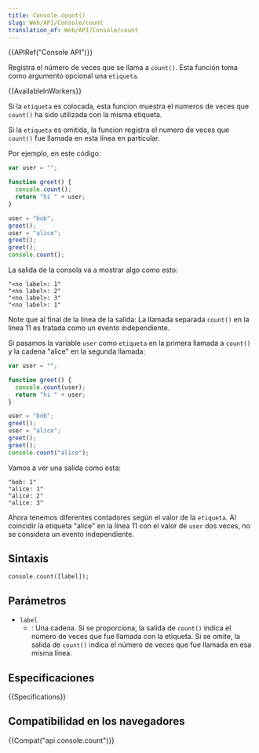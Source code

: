 ```yaml
---
title: Console.count()
slug: Web/API/Console/count
translation_of: Web/API/Console/count
---
```


{{APIRef("Console API")}}

Registra el número de veces que se llama a `count()`. Esta función toma como argumento opcional una `etiqueta`.

{{AvailableInWorkers}}

Si la `etiqueta` es colocada, esta funcion muestra el numeros de veces que `count()` ha sido utilizada con la misma etiqueta.

Si la `etiqueta` es omitida, la funcion registra el numero de veces que `count()` fue llamada en esta línea en particular.

Por ejemplo, en este código:

```js
var user = "";

function greet() {
  console.count();
  return "hi " + user;
}

user = "bob";
greet();
user = "alice";
greet();
greet();
console.count();
```

La salida de la consola va a mostrar algo como esto:

```
"<no label>: 1"
"<no label>: 2"
"<no label>: 3"
"<no label>: 1"
```

Note que al final de la linea de la salida: La llamada separada `count()` en la linea 11 es tratada como un evento independiente.

Si pasamos la variable `user` como `etiqueta` en la primera llamada a `count()` y la cadena "alice" en la segunda llamada:

```js
var user = "";

function greet() {
  console.count(user);
  return "hi " + user;
}

user = "bob";
greet();
user = "alice";
greet();
greet();
console.count("alice");
```

Vamos a ver una salida como esta:

```
"bob: 1"
"alice: 1"
"alice: 2"
"alice: 3"
```

Ahora tenemos diferentes contadores según el valor de la `etiqueta`. Al coincidir la etiqueta "alice" en la línea 11 con el valor de `user` dos veces, no se considera un evento independiente.

## Sintaxis

```
console.count([label]);
```

## Parámetros

- `label`
  - : Una cadena. Si se proporciona, la salida de `count()` indica el número de veces que fue llamada con la etiqueta. Si se omite, la salida de `count()` indica el número de veces que fue llamada en esa misma línea.

## Especificaciones

{{Specifications}}

## Compatibilidad en los navegadores

{{Compat("api.console.count")}}
